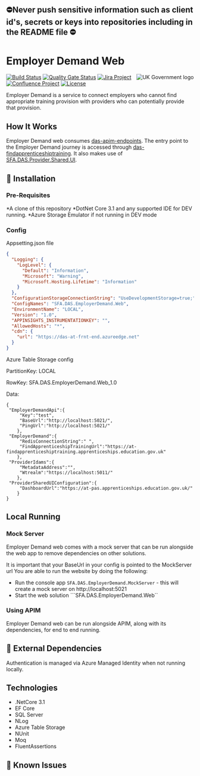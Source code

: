﻿##  ⛔Never push sensitive information such as client id's, secrets or keys into repositories including in the README file ⛔

# Employer Demand Web

<img src="https://avatars.githubusercontent.com/u/9841374?s=200&v=4" align="right" alt="UK Government logo">

[![Build Status](https://sfa-gov-uk.visualstudio.com/Digital%20Apprenticeship%20Service/_apis/build/status/SkillsFundingAgency.das-employerdemand-web?branchName=master)](https://sfa-gov-uk.visualstudio.com/Digital%20Apprenticeship%20Service/_build/latest?definitionId=2181&branchName=master)
[![Quality Gate Status](https://sonarcloud.io/api/project_badges/measure?project=SkillsFundingAgency_das-employerdemand-web&metric=alert_status)](https://sonarcloud.io/dashboard?id=_projectId_)
[![Jira Project](https://img.shields.io/badge/Jira-Project-blue)](https://skillsfundingagency.atlassian.net/secure/RapidBoard.jspa?rapidView=664)
[![Confluence Project](https://img.shields.io/badge/Confluence-Project-blue)](https://skillsfundingagency.atlassian.net/wiki/spaces/NDL/pages/2393178481/AED)
[![License](https://img.shields.io/badge/license-MIT-lightgrey.svg?longCache=true&style=flat-square)](https://en.wikipedia.org/wiki/MIT_License)


Employer Demand is a service to connect employers who cannot find appropriate training provision with providers who can potentially provide that provision.

## How It Works

Employer Demand web consumes [das-apim-endpoints](https://github.com/skillsfundingagency/das-apim-endpoints). The entry point to the Employer Demand journey is accessed through [das-findapprenticeshiptraining](https://github.com/SkillsFundingAgency/das-findapprenticeshiptraining/).
It also makes use of [SFA.DAS.Provider.Shared.UI](https://github.com/SkillsFundingAgency/das-shared-packages/tree/master/SFA.DAS.Provider.Shared.UI).

## 🚀 Installation

### Pre-Requisites

*A clone of this repository
*DotNet Core 3.1 and any supported IDE for DEV running.
*Azure Storage Emulator if not running in DEV mode

### Config

Appsetting.json file
```json
{
  "Logging": {
    "LogLevel": {
      "Default": "Information",
      "Microsoft": "Warning",
      "Microsoft.Hosting.Lifetime": "Information"
    }
  },
  "ConfigurationStorageConnectionString": "UseDevelopmentStorage=true;",
  "ConfigNames": "SFA.DAS.EmployerDemand.Web",
  "EnvironmentName": "LOCAL",
  "Version": "1.0",
  "APPINSIGHTS_INSTRUMENTATIONKEY": "",
  "AllowedHosts": "*",
  "cdn": {
    "url": "https://das-at-frnt-end.azureedge.net"
  }
}
```


Azure Table Storage config

PartitionKey: LOCAL

RowKey: SFA.DAS.EmployerDemand.Web_1.0

Data:
```
{
 "EmployerDemandApi":{
     "Key":"test",
     "BaseUrl":"http://localhost:5021/",
     "PingUrl":"http://localhost:5021/"
    },
 "EmployerDemand":{
     "RedisConnectionString":" ",
     "FindApprenticeshipTrainingUrl":"https://at-findapprenticeshiptraining.apprenticeships.education.gov.uk"
    },
 "ProviderIdams":{
     "MetadataAddress":"",
     "Wtrealm":"https://localhost:5011/"
    },
 "ProviderSharedUIConfiguration":{
     "DashboardUrl":"https://at-pas.apprenticeships.education.gov.uk/"
    }
}
```

## Local Running

### Mock Server

Employer Demand web comes with a mock server that can be run alongside the web app to remove dependencies on other solutions.

It is important that your BaseUrl in your config is pointed to the MockServer url
You are able to run the website by doing the following:
* Run the console app ```SFA.DAS.EmployerDemand.MockServer``` - this will create a mock server on http://localhost:5021
* Start the web solution ```SFA.DAS.EmployerDemand.Web``

### Using APIM

Employer Demand web can be run alongside APIM, along with its dependencies, for end to end running.

## 🔗 External Dependencies

Authentication is managed via Azure Managed Identity when not running locally.

## Technologies

* .NetCore 3.1
* EF Core
* SQL Server
* NLog
* Azure Table Storage
* NUnit
* Moq
* FluentAssertions

## 🐛 Known Issues